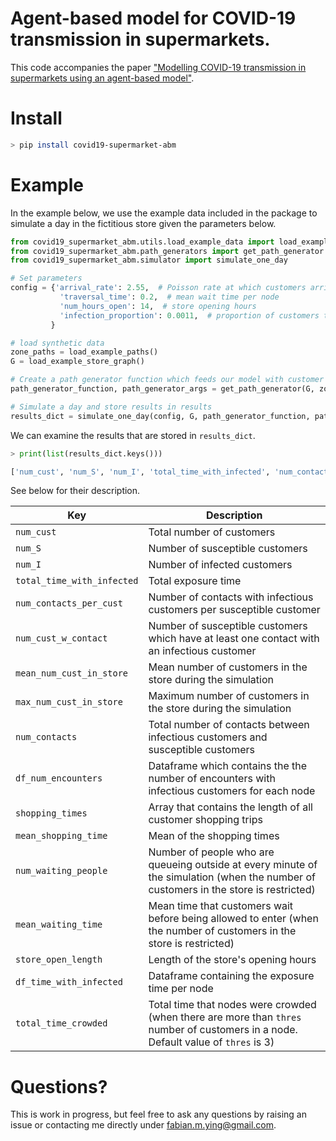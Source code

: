 # Agent-based model for COVID-19 transmission in supermarkets. 
This code accompanies the paper ["Modelling COVID-19 transmission in supermarkets using an agent-based model"](https://arxiv.org/abs/2010.07868).

# Install
```bash
> pip install covid19-supermarket-abm
```  

# Example

In the example below, we use the example data included in the package to simulate a day in the fictitious store
given the parameters below.

```python
from covid19_supermarket_abm.utils.load_example_data import load_example_store_graph, load_example_paths
from covid19_supermarket_abm.path_generators import get_path_generator
from covid19_supermarket_abm.simulator import simulate_one_day

# Set parameters
config = {'arrival_rate': 2.55,  # Poisson rate at which customers arrival
           'traversal_time': 0.2,  # mean wait time per node
           'num_hours_open': 14,  # store opening hours
           'infection_proportion': 0.0011,  # proportion of customers that are infectious
         }

# load synthetic data
zone_paths = load_example_paths()
G = load_example_store_graph()

# Create a path generator function which feeds our model with customer paths
path_generator_function, path_generator_args = get_path_generator(G, zone_paths=zone_paths)

# Simulate a day and store results in results
results_dict = simulate_one_day(config, G, path_generator_function, path_generator_args)
```

We can examine the results that are stored in `results_dict`.

```python
> print(list(results_dict.keys()))

['num_cust', 'num_S', 'num_I', 'total_time_with_infected', 'num_contacts_per_cust', 'num_cust_w_contact', 'mean_num_cust_in_store', 'max_num_cust_in_store', 'num_contacts', 'shopping_times', 'mean_shopping_time', 'num_waiting_people', 'mean_waiting_time', 'store_open_length', 'df_num_encounters', 'df_time_with_infected', 'total_time_crowded']


```

See below for their description.

Key | Description
------------ | -------------
`num_cust `| Total number of customers
`num_S` | Number of susceptible customers
`num_I` | Number of infected customers
`total_time_with_infected` | Total exposure time
`num_contacts_per_cust` | Number of contacts with infectious customers per susceptible customer
`num_cust_w_contact` | Number of susceptible customers which have at least one contact with an infectious customer
`mean_num_cust_in_store` | Mean number of customers in the store during the simulation
`max_num_cust_in_store` | Maximum number of customers in the store during the simulation
`num_contacts` | Total number of contacts between infectious customers and susceptible customers
`df_num_encounters` | Dataframe which contains the the number of encounters with infectious customers for each node
`shopping_times` | Array that contains the length of all customer shopping trips
`mean_shopping_time` | Mean of the shopping times
`num_waiting_people` | Number of people who are queueing outside at every minute of the simulation (when the number of customers in the store is restricted)
`mean_waiting_time` | Mean time that customers wait before being allowed to enter (when the number of customers in the store is restricted)
`store_open_length` | Length of the store's opening hours
`df_time_with_infected` | Dataframe containing the exposure time per node
`total_time_crowded` | Total time that nodes were crowded (when there are more than `thres` number of customers in a node. Default value of `thres` is 3)
 
 # Questions?
 
 This is work in progress, but feel free to ask any questions by raising an issue or contacting me directly under 
 [fabian.m.ying@gmail.com](fabian.m.ying@gmail.com).
